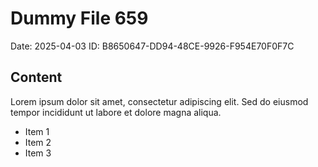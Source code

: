 # Dummy File 659

Date: 2025-04-03
ID: B8650647-DD94-48CE-9926-F954E70F0F7C

## Content

Lorem ipsum dolor sit amet, consectetur adipiscing elit.
Sed do eiusmod tempor incididunt ut labore et dolore magna aliqua.

* Item 1
* Item 2
* Item 3
